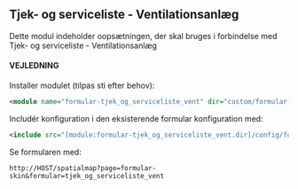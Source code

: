 ## Tjek- og serviceliste - Ventilationsanlæg

Dette modul indeholder oopsætningen, der skal bruges i forbindelse med Tjek- og serviceliste - Ventilationsanlæg

#### VEJLEDNING

Installer modulet (tilpas sti efter behov):
```xml
<module name="formular-tjek_og_serviceliste_vent" dir="custom/formular-config/tjek_og_serviceliste_vent" permissionlevel="public"/>
```

Includér konfiguration i den eksisterende formular konfiguration med:
```xml
<include src="[module:formular-tjek_og_serviceliste_vent.dir]/config/formular-config.xml" nodes="/config/*" mustexist="false"/>
```

Se formularen med:
```text
http://HOST/spatialmap?page=formular-skin&formular=tjek_og_serviceliste_vent
```



